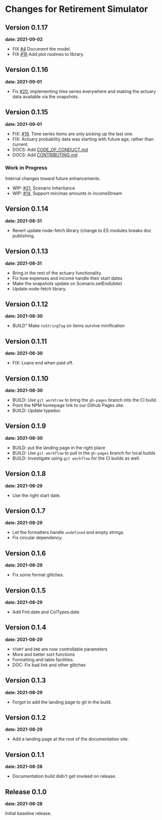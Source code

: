 # Changes for Retirement Simulator

## Version 0.1.17

__date: 2021-09-02__

* FIX [#4](https://github.com/BobKerns/retirement-simulator/issues/20) Document the model.
* FIX [#16](https://github.com/BobKerns/retirement-simulator/issues/20) Add plot routines to library.

## Version 0.1.16

__date: 2021-09-01__

* Fix [#20](https://github.com/BobKerns/retirement-simulator/issues/20), implementing time series everywhere and
  making the actuary data available via the snapshots.

## Version 0.1.15

__date: 2021-09-01__

* FIX: [#19](https://github.com/BobKerns/retirement-simulator/issues/19), Time series items are
  only picking up the last one.
* FIX: Actuary probability data was starting with future age, rather than current.
* DOCS: Add [CODE_OF_CONDUCT.md](ODE_OF_CONDUCT.md)
* DOCS: Add [CONTRIBUTING.md](CONTRIBUTING.md)

### Work in Progress

Internal changes toward future enhancements.

* WIP: [#21](https://github.com/BobKerns/retirement-simulator/issues/21), Scenario Inheritance
* WIP: [#14](https://github.com/BobKerns/retirement-simulator/issues/14), Support min/max amounts in incomeStream

## Version 0.1.14

__date: 2021-08-31__

* Revert update node-fetch library (change to ES modules breaks doc publishing.

## Version 0.1.13

__date: 2021-08-31__

* Bring in the rest of the actuary functionality.
* Fix how expenses and income handle their start dates
* Make the snapshots update on Scenario.setEnd(_date_)
* Update node-fetch library.

## Version 0.1.12

__date: 2021-08-30__

* BUILD" Make `toStringTag` on items survive minification

## Version 0.1.11

__date: 2021-08-30__

* FIX: Loans end when paid off.

## Version 0.1.10

__date: 2021-08-30__

* BUILD: Use `git worktree` to bring the `gh-pages` branch into the CI build.
* Point the NPM homepage link to our Github Pages site.
* BUILD: Update typedoc

## Version 0.1.9

__date: 2021-08-30__

* BUILD: put the landing page in the right place
* BUILD: Use `git workflow` to pull in the `gh-pages` branch for local builds
* BUILD: Investigate using `git workflow` for the CI builds as well.

## Version 0.1.8

__date: 2021-08-29__

* Use the right start date.

## Version 0.1.7

__date: 2021-08-29__

* Let the formatters handle `undefined` and empty strings.
* Fix circular dependency.

## Version 0.1.6

__date: 2021-08-29__

* Fix some format glitches.

## Version 0.1.5

__date: 2021-08-29__

* Add Fmt.date and ColTypes.date

## Version 0.1.4

__date: 2021-08-29__

* `START` and `END` are now controllable parameters
* More and better sort functions
* Formatting and table facilities.
* DOC: Fix bad link and other glitches

## Version 0.1.3

__date: 2021-08-29__

* Forgot to add the landing page to git in the build.

## Version 0.1.2

__date: 2021-08-29__

* Add a landing page at the root of the documentation site.

## Version 0.1.1

__date: 2021-08-28__

* Documentation build didn't get invoked on release.

## Release 0.1.0

__date: 2021-08-28__

Initial baseline release.
